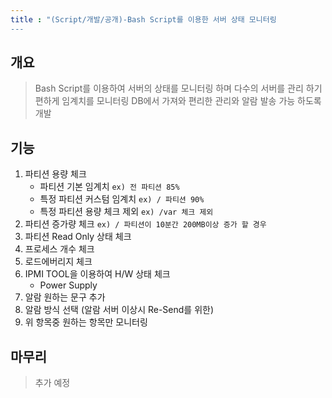 ```yaml
---
title : "(Script/개발/공개)-Bash Script를 이용한 서버 상태 모니터링 
---
```


## 개요
>Bash Script를 이용하여 서버의 상태를 모니터링 하며 다수의 서버를 관리 하기 편하게 임계치를 모니터링 DB에서 가져와 편리한 관리와 알람 발송 가능 하도록 개발

## 기능
1. 파티션 용량 체크
    - 파티션 기본 임계치 `ex) 전 파티션 85%`
    - 특정 파티션 커스텀 임계치 `ex) / 파티션 90%`
    - 특정 파티션 용량 체크 제외 `ex) /var 체크 제외`
1. 파티션 증가량 체크 `ex) / 파티션이 10분간 200MB이상 증가 할 경우`
1. 파티션 Read Only 상태 체크
1. 프로세스 개수 체크
1. 로드에버리지 체크
1. IPMI TOOL을 이용하여 H/W 상태 체크
    - Power Supply
1. 알람 원하는 문구 추가
1. 알람 방식 선택 (알람 서버 이상시 Re-Send를 위한)
1. 위 항목중 원하는 항목만 모니터링

## 마무리
>추가 예정
